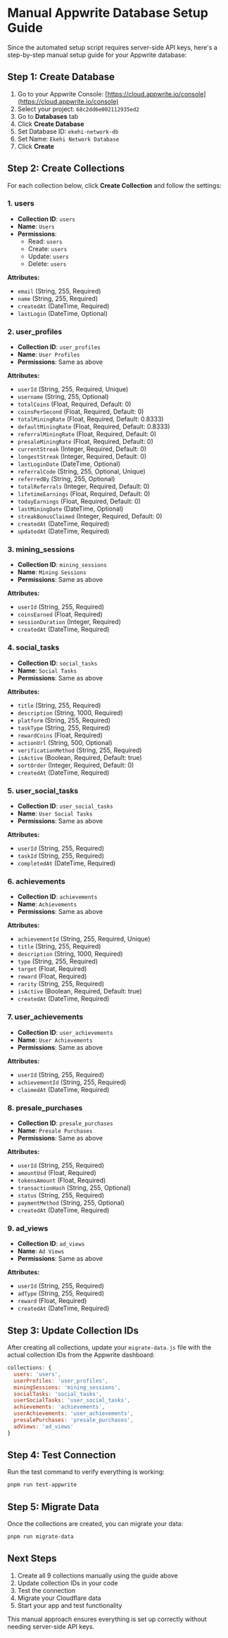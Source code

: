 # Manual Appwrite Database Setup Guide

Since the automated setup script requires server-side API keys, here's a step-by-step manual setup guide for your Appwrite database:

## Step 1: Create Database

1. Go to your Appwrite Console: [https://cloud.appwrite.io/console](https://cloud.appwrite.io/console)
2. Select your project: `68c2dd6e002112935ed2`
3. Go to **Databases** tab
4. Click **Create Database**
5. Set Database ID: `ekehi-network-db`
6. Set Name: `Ekehi Network Database`
7. Click **Create**

## Step 2: Create Collections

For each collection below, click **Create Collection** and follow the settings:

### 1. users
- **Collection ID**: `users`
- **Name**: `Users`
- **Permissions**: 
  - Read: `users`
  - Create: `users`
  - Update: `users`
  - Delete: `users`

**Attributes:**
- `email` (String, 255, Required)
- `name` (String, 255, Required)
- `createdAt` (DateTime, Required)
- `lastLogin` (DateTime, Optional)

### 2. user_profiles
- **Collection ID**: `user_profiles`
- **Name**: `User Profiles`
- **Permissions**: Same as above

**Attributes:**
- `userId` (String, 255, Required, Unique)
- `username` (String, 255, Optional)
- `totalCoins` (Float, Required, Default: 0)
- `coinsPerSecond` (Float, Required, Default: 0)
- `totalMiningRate` (Float, Required, Default: 0.8333)
- `defaultMiningRate` (Float, Required, Default: 0.8333)
- `referralMiningRate` (Float, Required, Default: 0)
- `presaleMiningRate` (Float, Required, Default: 0)
- `currentStreak` (Integer, Required, Default: 0)
- `longestStreak` (Integer, Required, Default: 0)
- `lastLoginDate` (DateTime, Optional)
- `referralCode` (String, 255, Optional, Unique)
- `referredBy` (String, 255, Optional)
- `totalReferrals` (Integer, Required, Default: 0)
- `lifetimeEarnings` (Float, Required, Default: 0)
- `todayEarnings` (Float, Required, Default: 0)
- `lastMiningDate` (DateTime, Optional)
- `streakBonusClaimed` (Integer, Required, Default: 0)
- `createdAt` (DateTime, Required)
- `updatedAt` (DateTime, Required)

### 3. mining_sessions
- **Collection ID**: `mining_sessions`
- **Name**: `Mining Sessions`
- **Permissions**: Same as above

**Attributes:**
- `userId` (String, 255, Required)
- `coinsEarned` (Float, Required)
- `sessionDuration` (Integer, Required)
- `createdAt` (DateTime, Required)

### 4. social_tasks
- **Collection ID**: `social_tasks`
- **Name**: `Social Tasks`
- **Permissions**: Same as above

**Attributes:**
- `title` (String, 255, Required)
- `description` (String, 1000, Required)
- `platform` (String, 255, Required)
- `taskType` (String, 255, Required)
- `rewardCoins` (Float, Required)
- `actionUrl` (String, 500, Optional)
- `verificationMethod` (String, 255, Required)
- `isActive` (Boolean, Required, Default: true)
- `sortOrder` (Integer, Required, Default: 0)
- `createdAt` (DateTime, Required)

### 5. user_social_tasks
- **Collection ID**: `user_social_tasks`
- **Name**: `User Social Tasks`
- **Permissions**: Same as above

**Attributes:**
- `userId` (String, 255, Required)
- `taskId` (String, 255, Required)
- `completedAt` (DateTime, Required)

### 6. achievements
- **Collection ID**: `achievements`
- **Name**: `Achievements`
- **Permissions**: Same as above

**Attributes:**
- `achievementId` (String, 255, Required, Unique)
- `title` (String, 255, Required)
- `description` (String, 1000, Required)
- `type` (String, 255, Required)
- `target` (Float, Required)
- `reward` (Float, Required)
- `rarity` (String, 255, Required)
- `isActive` (Boolean, Required, Default: true)
- `createdAt` (DateTime, Required)

### 7. user_achievements
- **Collection ID**: `user_achievements`
- **Name**: `User Achievements`
- **Permissions**: Same as above

**Attributes:**
- `userId` (String, 255, Required)
- `achievementId` (String, 255, Required)
- `claimedAt` (DateTime, Required)

### 8. presale_purchases
- **Collection ID**: `presale_purchases`
- **Name**: `Presale Purchases`
- **Permissions**: Same as above

**Attributes:**
- `userId` (String, 255, Required)
- `amountUsd` (Float, Required)
- `tokensAmount` (Float, Required)
- `transactionHash` (String, 255, Optional)
- `status` (String, 255, Required)
- `paymentMethod` (String, 255, Optional)
- `createdAt` (DateTime, Required)

### 9. ad_views
- **Collection ID**: `ad_views`
- **Name**: `Ad Views`
- **Permissions**: Same as above

**Attributes:**
- `userId` (String, 255, Required)
- `adType` (String, 255, Required)
- `reward` (Float, Required)
- `createdAt` (DateTime, Required)

## Step 3: Update Collection IDs

After creating all collections, update your `migrate-data.js` file with the actual collection IDs from the Appwrite dashboard:

```javascript
collections: {
  users: 'users',
  userProfiles: 'user_profiles',
  miningSessions: 'mining_sessions',
  socialTasks: 'social_tasks',
  userSocialTasks: 'user_social_tasks',
  achievements: 'achievements',
  userAchievements: 'user_achievements',
  presalePurchases: 'presale_purchases',
  adViews: 'ad_views'
}
```

## Step 4: Test Connection

Run the test command to verify everything is working:

```bash
pnpm run test-appwrite
```

## Step 5: Migrate Data

Once the collections are created, you can migrate your data:

```bash
pnpm run migrate-data
```

## Next Steps

1. Create all 9 collections manually using the guide above
2. Update collection IDs in your code
3. Test the connection
4. Migrate your Cloudflare data
5. Start your app and test functionality

This manual approach ensures everything is set up correctly without needing server-side API keys.